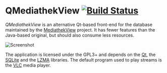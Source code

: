 # QMediathekView [![Build Status](https://travis-ci.org/adamreichold/QMediathekView.svg?branch=master)](https://travis-ci.org/adamreichold/QMediathekView)

_QMediathekView_ is an alternative Qt-based front-end for the database maintained by the [MediathekView](http://zdfmediathk.sourceforge.net/) project. It has fewer features than the Java-based original, but should also consume less resources.

![Screenshot](https://user-images.githubusercontent.com/2480569/50730843-f1997c80-114e-11e9-8f25-2c137f453bbb.png)

The application is licensed under the GPL3+ and depends on the [Qt](https://www.qt.io/), the [SQLite](https://sqlite.org) and the [LZMA](http://tukaani.org/xz/) libraries. The default program used to play streams is the [VLC](https://www.videolan.org/vlc/) media player.

